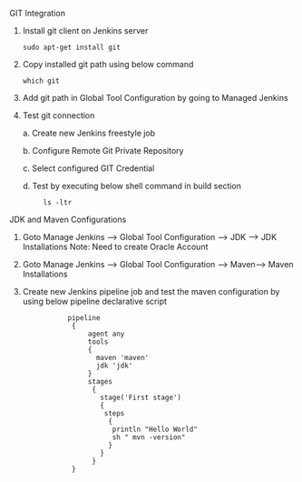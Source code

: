 GIT Integration

1. Install git client on Jenkins server
 
       sudo apt-get install git
       
2. Copy installed git path using  below command

       which git
    
2. Add git path in Global Tool Configuration by going to Managed Jenkins

3. Test git connection

    a. Create new Jenkins freestyle job
    
    b. Configure Remote Git Private Repository
    
    c. Select configured GIT Credential
    
    d. Test by executing below shell command in build section
    
            ls -ltr         
    
JDK and Maven Configurations

1. Goto Manage Jenkins  --> Global Tool Configuration --> JDK --> JDK Installations
    Note: Need to create Oracle Account

2. Goto Manage Jenkins  --> Global Tool Configuration --> Maven--> Maven Installations
 
3. Create new Jenkins pipeline job and test the maven configuration by using below pipeline declarative script

                  pipeline 
                   {
                       agent any    
                       tools
                       {
                         maven 'maven' 
                         jdk 'jdk' 
                       }
                       stages 
                        {
                          stage('First stage') 
                          {
                           steps 
                            {
                             println "Hello World"
                             sh " mvn -version"
                            }
                          }
                        }
                   }






















